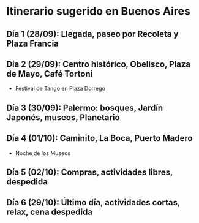 # Itinerario sugerido en Buenos Aires

## Día 1 (28/09): Llegada, paseo por Recoleta y Plaza Francia  
## Día 2 (29/09): Centro histórico, Obelisco, Plaza de Mayo, Café Tortoni  
- Festival de Tango en Plaza Dorrego

## Día 3 (30/09): Palermo: bosques, Jardín Japonés, museos, Planetario  
## Día 4 (01/10): Caminito, La Boca, Puerto Madero  
- Noche de los Museos

## Día 5 (02/10): Compras, actividades libres, despedida  
## Día 6 (29/10): Último día, actividades cortas, relax, cena despedida  